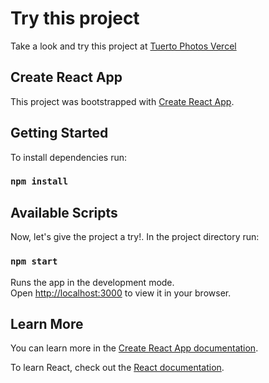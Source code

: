# Try this project

Take a look and try this project at [Tuerto Photos Vercel](https://tuerto-photos.vercel.app/)

## Create React App

This project was bootstrapped with [Create React App](https://github.com/facebook/create-react-app).

## Getting Started

To install dependencies run:

### `npm install`

## Available Scripts

Now, let's give the project a try!. In the project directory run:

### `npm start`

Runs the app in the development mode.\
Open [http://localhost:3000](http://localhost:3000) to view it in your browser.

## Learn More

You can learn more in the [Create React App documentation](https://facebook.github.io/create-react-app/docs/getting-started).

To learn React, check out the [React documentation](https://reactjs.org/).
